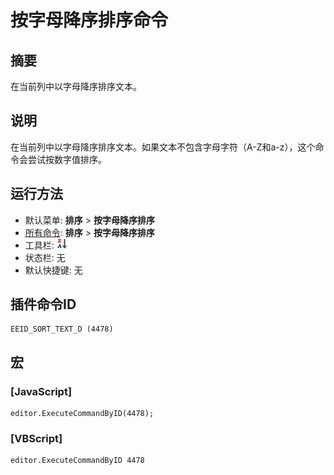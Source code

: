 # 按字母降序排序命令

## 摘要

在当前列中以字母降序排序文本。

## 说明

在当前列中以字母降序排序文本。如果文本不包含字母字符（A-Z和a-z），这个命令会尝试按数字值排序。

## 运行方法

- 默认菜单: **排序** \> **按字母降序排序**
- [所有命令](../tools/all_commands): **排序** \> **按字母降序排序**
- 工具栏: ![](../../images/sortingz-a.png)
- 状态栏: 无
- 默认快捷键: 无

## 插件命令ID

```
EEID_SORT_TEXT_D (4478)
```

## 宏

### \[JavaScript\]

```
editor.ExecuteCommandByID(4478);
```

### \[VBScript\]

```
editor.ExecuteCommandByID 4478
```
